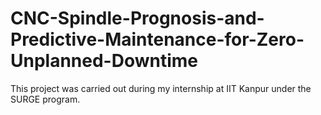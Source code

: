 # CNC-Spindle-Prognosis-and-Predictive-Maintenance-for-Zero-Unplanned-Downtime
This project was carried out during my internship at IIT Kanpur under the SURGE program.
